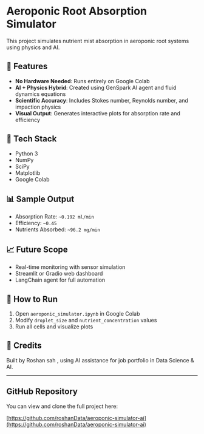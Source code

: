 # Aeroponic Root Absorption Simulator

This project simulates nutrient mist absorption in aeroponic root systems using physics and AI.

## 🚀 Features
- **No Hardware Needed**: Runs entirely on Google Colab
- **AI + Physics Hybrid**: Created using GenSpark AI agent and fluid dynamics equations
- **Scientific Accuracy**: Includes Stokes number, Reynolds number, and impaction physics
- **Visual Output**: Generates interactive plots for absorption rate and efficiency

## 🧠 Tech Stack
- Python 3
- NumPy
- SciPy
- Matplotlib
- Google Colab

## 📊 Sample Output
- Absorption Rate: `~0.192 ml/min`
- Efficiency: `~0.45`
- Nutrients Absorbed: `~96.2 mg/min`

## 📈 Future Scope
- Real-time monitoring with sensor simulation
- Streamlit or Gradio web dashboard
- LangChain agent for full automation

## 📁 How to Run
1. Open `aeroponic_simulator.ipynb` in Google Colab
2. Modify `droplet_size` and `nutrient_concentration` values
3. Run all cells and visualize plots

## 🙏 Credits
Built by Roshan sah , using AI assistance for job portfolio in Data Science & AI.

---

## GitHub Repository

You can view and clone the full project here:

[https://github.com/roshanData/aeroponic-simulator-ai](https://github.com/roshanData/aeroponic-simulator-ai)
